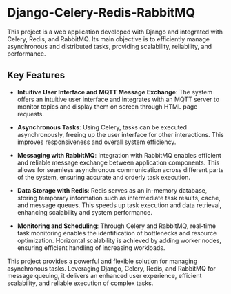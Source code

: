 # Django-Celery-Redis-RabbitMQ
This project is a web application developed with Django and integrated with Celery, Redis, and RabbitMQ. Its main objective is to efficiently manage asynchronous and distributed tasks, providing scalability, reliability, and performance.

## Key Features
- **Intuitive User Interface and MQTT Message Exchange**: The system offers an intuitive user interface and integrates with an MQTT server to monitor topics and display them on screen through HTML page requests.

- **Asynchronous Tasks**: Using Celery, tasks can be executed asynchronously, freeing up the user interface for other interactions. This improves responsiveness and overall system efficiency.

- **Messaging with RabbitMQ**: Integration with RabbitMQ enables efficient and reliable message exchange between application components. This allows for seamless asynchronous communication across different parts of the system, ensuring accurate and orderly task execution.

- **Data Storage with Redis**: Redis serves as an in-memory database, storing temporary information such as intermediate task results, cache, and message queues. This speeds up task execution and data retrieval, enhancing scalability and system performance.

- **Monitoring and Scheduling**: Through Celery and RabbitMQ, real-time task monitoring enables the identification of bottlenecks and resource optimization. Horizontal scalability is achieved by adding worker nodes, ensuring efficient handling of increasing workloads.

This project provides a powerful and flexible solution for managing asynchronous tasks. Leveraging Django, Celery, Redis, and RabbitMQ for message queuing, it delivers an enhanced user experience, efficient scalability, and reliable execution of complex tasks.
